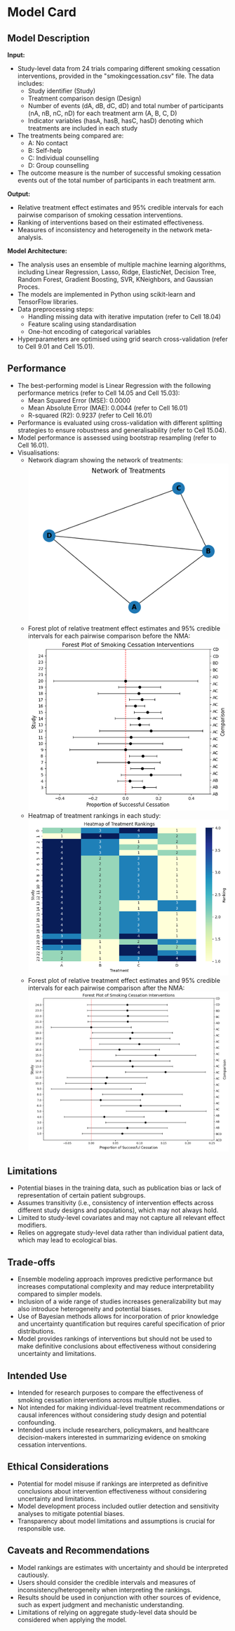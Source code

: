 # Model Card

## Model Description

**Input:**
- Study-level data from 24 trials comparing different smoking cessation interventions, provided in the "smokingcessation.csv" file. The data includes:
  - Study identifier (Study)
  - Treatment comparison design (Design)
  - Number of events (dA, dB, dC, dD) and total number of participants (nA, nB, nC, nD) for each treatment arm (A, B, C, D)
  - Indicator variables (hasA, hasB, hasC, hasD) denoting which treatments are included in each study
- The treatments being compared are:
  - A: No contact
  - B: Self-help
  - C: Individual counselling
  - D: Group counselling
 - The outcome measure is the number of successful smoking cessation events out of the total number of participants in each treatment arm.

**Output:**
- Relative treatment effect estimates and 95% credible intervals for each pairwise comparison of smoking cessation interventions.
- Ranking of interventions based on their estimated effectiveness.
- Measures of inconsistency and heterogeneity in the network meta-analysis.

**Model Architecture:**
- The analysis uses an ensemble of multiple machine learning algorithms, including Linear Regression, Lasso, Ridge, ElasticNet, Decision Tree, Random Forest, Gradient Boosting, SVR, KNeighbors, and Gaussian Proces.
- The models are implemented in Python using scikit-learn and TensorFlow libraries.
- Data preprocessing steps:
  - Handling missing data with iterative imputation (refer to Cell 18.04)
  - Feature scaling using standardisation
  - One-hot encoding of categorical variables
- Hyperparameters are optimised using grid search cross-validation (refer to Cell 9.01 and Cell 15.01).

## Performance

- The best-performing model is Linear Regression with the following performance metrics (refer to Cell 14.05 and Cell 15.03):
  - Mean Squared Error (MSE): 0.0000
  - Mean Absolute Error (MAE): 0.0044 (refer to Cell 16.01)
  - R-squared (R2): 0.9237 (refer to Cell 16.01)
- Performance is evaluated using cross-validation with different splitting strategies to ensure robustness and generalisability (refer to Cell 15.04).
- Model performance is assessed using bootstrap resampling (refer to Cell 16.01).
- Visualisations:
  - Network diagram showing the network of treatments:
    ![Network Diagram](https://github.com/TobyMercer/Automating-frequentist-NMA-with-ML/blob/main/images/Cell_3.01.png)
  - Forest plot of relative treatment effect estimates and 95% credible intervals for each pairwise comparison before the NMA:
    ![Forest plot before NMA](https://github.com/TobyMercer/Automating-frequentist-NMA-with-ML/blob/main/images/Cell_3.02.png)
  - Heatmap of treatment rankings in each study:
    ![Heatmap of treatment rankings](https://github.com/TobyMercer/Automating-frequentist-NMA-with-ML/blob/main/images/Cell_3.03.png)
  - Forest plot of relative treatment effect estimates and 95% credible intervals for each pairwise comparison after the NMA:
    ![Forest plot after NMA](https://github.com/TobyMercer/Automating-frequentist-NMA-with-ML/blob/main/images/Cell_20.01.png)

## Limitations

- Potential biases in the training data, such as publication bias or lack of representation of certain patient subgroups.
- Assumes transitivity (i.e., consistency of intervention effects across different study designs and populations), which may not always hold.
- Limited to study-level covariates and may not capture all relevant effect modifiers.
- Relies on aggregate study-level data rather than individual patient data, which may lead to ecological bias.

## Trade-offs

- Ensemble modeling approach improves predictive performance but increases computational complexity and may reduce interpretability compared to simpler models.
- Inclusion of a wide range of studies increases generalizability but may also introduce heterogeneity and potential biases.
- Use of Bayesian methods allows for incorporation of prior knowledge and uncertainty quantification but requires careful specification of prior distributions.
- Model provides rankings of interventions but should not be used to make definitive conclusions about effectiveness without considering uncertainty and limitations.

## Intended Use

- Intended for research purposes to compare the effectiveness of smoking cessation interventions across multiple studies.
- Not intended for making individual-level treatment recommendations or causal inferences without considering study design and potential confounding.
- Intended users include researchers, policymakers, and healthcare decision-makers interested in summarizing evidence on smoking cessation interventions.

## Ethical Considerations

- Potential for model misuse if rankings are interpreted as definitive conclusions about intervention effectiveness without considering uncertainty and limitations.
- Model development process included outlier detection and sensitivity analyses to mitigate potential biases.
- Transparency about model limitations and assumptions is crucial for responsible use.

## Caveats and Recommendations

- Model rankings are estimates with uncertainty and should be interpreted cautiously.
- Users should consider the credible intervals and measures of inconsistency/heterogeneity when interpreting the rankings.
- Results should be used in conjunction with other sources of evidence, such as expert judgment and mechanistic understanding.
- Limitations of relying on aggregate study-level data should be considered when applying the model.
